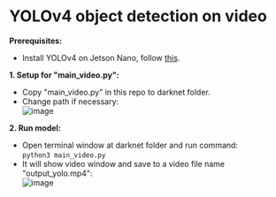 # YOLOv4 object detection on video
**Prerequisites:**
- Install YOLOv4 on Jetson Nano, follow [this](https://github.com/ptmhoang97/jetson/tree/main/YOLOv4%20installation).

**1. Setup for "main_video.py":**
- Copy "main_video.py" in this repo to darknet folder.
- Change path if necessary:\
![image](https://user-images.githubusercontent.com/53186326/135756286-7ef5f070-7765-4e87-9398-775217329acb.png)

**2. Run model:**
- Open terminal window at darknet folder and run command:\
`python3 main_video.py`
- It will show video window and save to a video file name "output_yolo.mp4":\
![image](https://user-images.githubusercontent.com/53186326/135756560-c5eb85ce-f2cb-480a-ad75-94ab4390ab0c.png)

